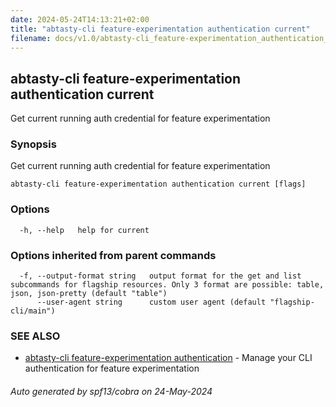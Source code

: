 ```yaml
---
date: 2024-05-24T14:13:21+02:00
title: "abtasty-cli feature-experimentation authentication current"
filename: docs/v1.0/abtasty-cli_feature-experimentation_authentication_current.md
---
```

## abtasty-cli feature-experimentation authentication current

Get current running auth credential for feature experimentation

### Synopsis

Get current running auth credential for feature experimentation

```
abtasty-cli feature-experimentation authentication current [flags]
```

### Options

```
  -h, --help   help for current
```

### Options inherited from parent commands

```
  -f, --output-format string   output format for the get and list subcommands for flagship resources. Only 3 format are possible: table, json, json-pretty (default "table")
      --user-agent string      custom user agent (default "flagship-cli/main")
```

### SEE ALSO

* [abtasty-cli feature-experimentation authentication](/docs/v1.0/abtasty-cli_feature-experimentation_authentication.md)	 - Manage your CLI authentication for feature experimentation

###### Auto generated by spf13/cobra on 24-May-2024
